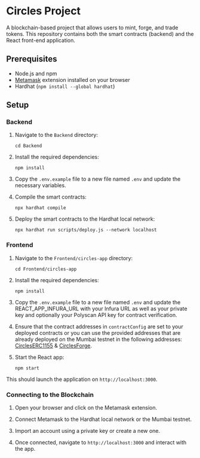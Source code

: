 # Circles Project

A blockchain-based project that allows users to mint, forge, and trade tokens. This repository contains both the smart contracts (backend) and the React front-end application.

## Prerequisites

- Node.js and npm
- [Metamask](https://metamask.io/download.html) extension installed on your browser
- Hardhat (`npm install --global hardhat`)

## Setup

### Backend

1. Navigate to the `Backend` directory:

   ```
   cd Backend
   ```

2. Install the required dependencies:

   ```
   npm install
   ```

3. Copy the `.env.example` file to a new file named `.env` and update the necessary variables.

4. Compile the smart contracts:

   ```
   npx hardhat compile
   ```

5. Deploy the smart contracts to the Hardhat local network:
   ```
   npx hardhat run scripts/deploy.js --network localhost
   ```

### Frontend

1. Navigate to the `Frontend/circles-app` directory:

   ```
   cd Frontend/circles-app
   ```

2. Install the required dependencies:

   ```
   npm install
   ```

3. Copy the `.env.example` file to a new file named `.env` and update the REACT_APP_INFURA_URL with your Infura URL as well as your private key and optionally your Polyscan API key for contract verification.

4. Ensure that the contract addresses in `contractConfig` are set to your deployed contracts or you can use the provided addresses that are already deployed on the Mumbai testnet in the following addresses: [CirclesERC1155](https://mumbai.polygonscan.com/address/0x41ef3fecaaf5e4f34f4a5efeb46e3e023454a1e6#code) & [CirclesForge](0x31fFfD21EE2d68E0b96F4DB99c565feb0Ae25353).

5. Start the React app:
   ```
   npm start
   ```

This should launch the application on `http://localhost:3000`.

### Connecting to the Blockchain

1. Open your browser and click on the Metamask extension.

2. Connect Metamask to the Hardhat local network or the Mumbai testnet.

3. Import an account using a private key or create a new one.

4. Once connected, navigate to `http://localhost:3000` and interact with the app.
